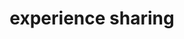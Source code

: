 ---
title: experience sharing
description: Here I will share some of the problems encountered in the development of the project and provide solutions and tips for stomping holes.
image:

# Badge style
style:
    background: "#2a9d8f"
    color: "#fff"
---